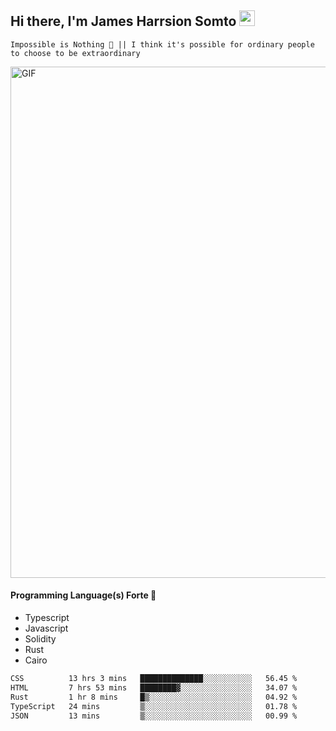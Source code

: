 ## Hi there, I'm James Harrsion Somto <img src="https://media.giphy.com/media/hvRJCLFzcasrR4ia7z/giphy.gif" width="25px">

`Impossible is Nothing 🚀 || I think it's possible for ordinary people to choose to be extraordinary`

 
<img align="center" alt="GIF" src="https://github.com/Gapur/Gapur/blob/master/coding.gif?raw=true" width="818px" height="818px" />


#### Programming Language(s) Forte 🚀
- Typescript
- Javascript
- Solidity
- Rust
- Cairo



<!--START_SECTION:waka-->

```txt
CSS          13 hrs 3 mins   ██████████████░░░░░░░░░░░   56.45 %
HTML         7 hrs 53 mins   ████████▓░░░░░░░░░░░░░░░░   34.07 %
Rust         1 hr 8 mins     █▒░░░░░░░░░░░░░░░░░░░░░░░   04.92 %
TypeScript   24 mins         ▒░░░░░░░░░░░░░░░░░░░░░░░░   01.78 %
JSON         13 mins         ▒░░░░░░░░░░░░░░░░░░░░░░░░   00.99 %
```

<!--END_SECTION:waka-->
<br />
<br />
<br />







